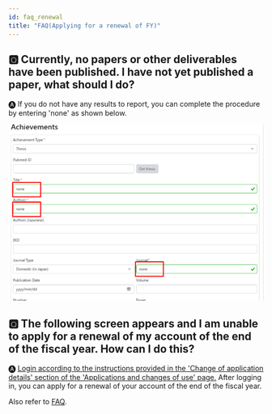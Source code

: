```yaml
---
id: faq_renewal
title: "FAQ(Applying for a renewal of FY)"
---
```



## &#x1F180; Currently, no papers or other deliverables have been published. I have not yet published a paper, what should I do?

&#x1F150; If you do not have any results to report, you can complete the procedure by entering 'none' as shown below.

![](keizoku_1_EN.png)


## &#x1F180; The following screen appears and I am unable to apply for a renewal of my account of the end of the fiscal year. How can I do this?

&#x1F150; [<u>Login according to the instructions provided in the 'Change of application details' section of the 'Applications and changes of use' page.</u>](/application/registration#change-of-application-details) After logging in, you can apply for a renewal of your account of the end of the fiscal year.

Also refer to [<u>FAQ</u>](/faq/faq_renewal).
